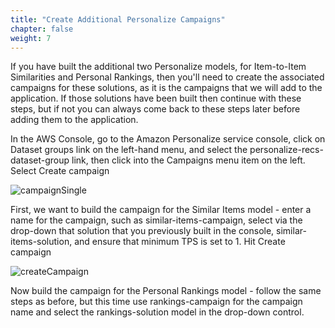 ```yaml
---
title: "Create Additional Personalize Campaigns"
chapter: false
weight: 7
---
```


If you have built the additional two Personalize models, for Item-to-Item Similarities and Personal Rankings, then you'll need to create the associated campaigns for these solutions, as it is the campaigns that we will add to the application. If those solutions have been built then continue with these steps, but if not you can always come back to these steps later before adding them to the application.

In the AWS Console, go to the Amazon Personalize service console, click on Dataset groups link on the left-hand menu, and select the personalize-recs-dataset-group link, then click into the Campaigns menu item on the left. Select Create campaign

![campaignSingle](/images/campaignSingle.png)

First, we want to build the campaign for the Similar Items model - enter a name for the campaign, such as similar-items-campaign, select via the drop-down that solution that you previously built in the console, similar-items-solution, and ensure that minimum TPS is set to 1. Hit Create campaign

![createCampaign](/images/createCampaign.png)

Now build the campaign for the Personal Rankings model - follow the same steps as before, but this time use rankings-campaign for the campaign name and select the rankings-solution model in the drop-down control.
